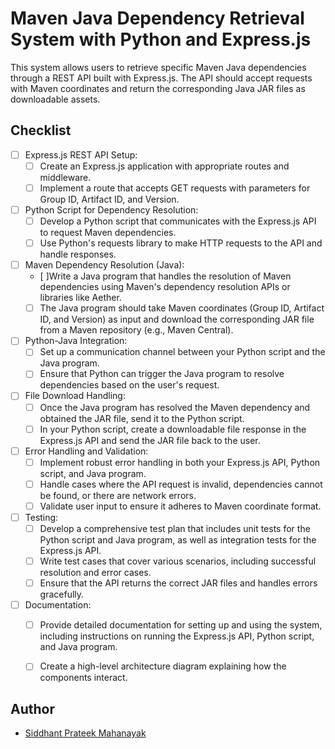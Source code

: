 # Maven Java Dependency Retrieval System with Python and Express.js

This system allows users to retrieve specific Maven Java dependencies through a REST API built with Express.js. The API should accept requests with Maven coordinates and return the corresponding Java JAR files as downloadable assets.

## Checklist 

- [ ] Express.js REST API Setup:
    - [ ]  Create an Express.js application with appropriate routes and middleware.
    - [ ] Implement a route that accepts GET requests with parameters for Group ID, Artifact ID, and Version.
- [ ] Python Script for Dependency Resolution:
    - [ ] Develop a Python script that communicates with the Express.js API to request Maven dependencies.
    - [ ] Use Python's requests library to make HTTP requests to the API and handle responses.
- [ ] Maven Dependency Resolution (Java):
    - [ ]Write a Java program that handles the resolution of Maven dependencies using Maven's dependency resolution APIs or libraries like Aether.
    - [ ] The Java program should take Maven coordinates (Group ID, Artifact ID, and Version) as input and download the corresponding JAR file from a Maven repository (e.g., Maven Central).
- [ ] Python-Java Integration:
    - [ ] Set up a communication channel between your Python script and the Java program.
    - [ ] Ensure that Python can trigger the Java program to resolve dependencies based on the user's request.
- [ ] File Download Handling:
    - [ ] Once the Java program has resolved the Maven dependency and obtained the JAR file, send it to the Python script.
    - [ ] In your Python script, create a downloadable file response in the Express.js API and send the JAR file back to the user.
- [ ] Error Handling and Validation:
    - [ ] Implement robust error handling in both your Express.js API, Python script, and Java program.
    - [ ] Handle cases where the API request is invalid, dependencies cannot be found, or there are network errors.
    - [ ] Validate user input to ensure it adheres to Maven coordinate format.
- [ ] Testing:
    - [ ] Develop a comprehensive test plan that includes unit tests for the Python script and Java program, as well as integration tests for the Express.js API.
    - [ ] Write test cases that cover various scenarios, including successful resolution and error cases.
    - [ ] Ensure that the API returns the correct JAR files and handles errors gracefully.
- [ ] Documentation:
    - [ ] Provide detailed documentation for setting up and using the system, including instructions on running the Express.js API, Python script, and Java program.
    - [ ] Create a high-level architecture diagram explaining how the components interact.


## Author

- [Siddhant Prateek Mahanayak]()